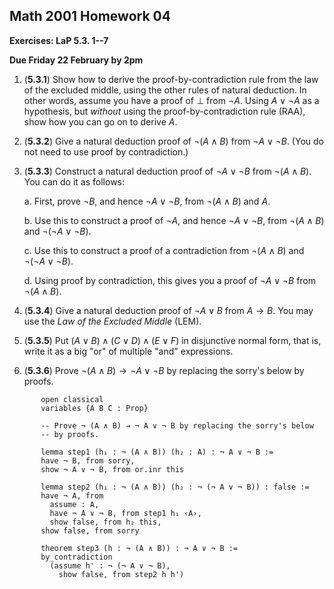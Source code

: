 ## Math 2001 Homework 04

**Exercises: LaP 5.3. 1--7**

**Due Friday 22 February by 2pm**


1. (**5.3.1**) Show how to derive the proof-by-contradiction rule from the law of the excluded middle, using the other rules of natural deduction. In other words, assume you have a proof of $\bot$ from $\neg A$. Using $A \vee \neg A$ as a hypothesis, but *without* using the proof-by-contradiction rule (RAA), show how you can go on to derive $A$.

2. (**5.3.2**) Give a natural deduction proof of $\neg (A \wedge B)$ from $\neg A \vee \neg B$. (You do not need to use proof by contradiction.)


3. (**5.3.3**) Construct a natural deduction proof of $\neg A \vee \neg B$ from $\neg (A \wedge B)$. You can do it as follows:

    a. First, prove $\neg B$, and hence $\neg A \vee \neg B$, from $\neg (A \wedge B)$ and $A$.

    b. Use this to construct a proof of $\neg A$, and hence $\neg A \vee \neg B$, from $\neg (A \wedge B)$ and $\neg (\neg A \vee \neg B)$.

    c. Use this to construct a proof of a contradiction from $\neg (A \wedge B)$ and $\neg (\neg A \vee \neg B)$.

    d. Using proof by contradiction, this gives you a proof of $\neg A \vee \neg B$ from $\neg (A \wedge B)$.

4. (**5.3.4**) Give a natural deduction proof of $\neg A \vee B$ from $A \to B$. You may use the *Law of the Excluded Middle* (LEM).

5. (**5.3.5**) Put $(A \vee B) \wedge (C \vee D) \wedge (E \vee F)$ in disjunctive normal form, that is, write it as a big "or" of multiple "and" expressions.


6. (**5.3.6**) Prove $\neg (A \wedge B) \to \neg A \vee \neg B$ by replacing the sorry's below by proofs.

```
       open classical
       variables {A B C : Prop}

       -- Prove ¬ (A ∧ B) → ¬ A ∨ ¬ B by replacing the sorry's below 
       -- by proofs.

       lemma step1 (h₁ : ¬ (A ∧ B)) (h₂ : A) : ¬ A ∨ ¬ B :=
       have ¬ B, from sorry,
       show ¬ A ∨ ¬ B, from or.inr this

       lemma step2 (h₁ : ¬ (A ∧ B)) (h₂ : ¬ (¬ A ∨ ¬ B)) : false :=
       have ¬ A, from
         assume : A,
         have ¬ A ∨ ¬ B, from step1 h₁ ‹A›,
         show false, from h₂ this,
       show false, from sorry

       theorem step3 (h : ¬ (A ∧ B)) : ¬ A ∨ ¬ B :=
       by_contradiction
         (assume h' : ¬ (¬ A ∨ ¬ B),
           show false, from step2 h h')
```

<!-- 7. (**5.3.7**) Also do these:

```
       open classical
       variables {A B C : Prop}

       example (h : ¬ B → ¬ A) : A → B :=
       sorry

       example (h : A → B) : ¬ A ∨ B :=
       sorry
``` -->
